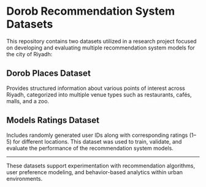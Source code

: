 # Dorob Recommendation System Datasets

This repository contains two datasets utilized in a research project focused on developing and evaluating multiple recommendation system models for the city of Riyadh:

## Dorob Places Dataset
Provides structured information about various points of interest across Riyadh, categorized into multiple venue types such as restaurants, cafés, malls, and a zoo.

## Models Ratings Dataset
Includes randomly generated user IDs along with corresponding ratings (1–5) for different locations. This dataset was used to train, validate, and evaluate the performance of the recommendation system models.

---

These datasets support experimentation with recommendation algorithms, user preference modeling, and behavior-based analytics within urban environments.
